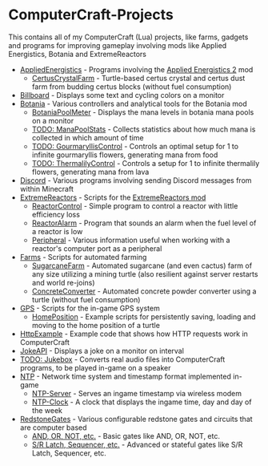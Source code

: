 # ComputerCraft-Projects
This contains all of my ComputerCraft (Lua) projects, like farms, gadgets and programs for improving gameplay involving mods like Applied Energistics, Botania and ExtremeReactors

- [AppliedEnergistics](./AppliedEnergistics/) - Programs involving the [Applied Energistics 2](https://modrinth.com/mod/ae2) mod
    - [CertusCrystalFarm](./AppliedEnergistics/CertusCrystalFarm/) - Turtle-based certus crystal and certus dust farm from budding certus blocks (without fuel consumption)
- [Billboard](./Billboard/) - Displays some text and cycling colors on a monitor
- [Botania](./Botania/) - Various controllers and analytical tools for the Botania mod
    - [BotaniaPoolMeter](https://github.com/Sv443/Botania-Pool-Meter_ComputerCraft) - Displays the mana levels in botania mana pools on a monitor
    - [TODO: ManaPoolStats](./Botania/ManaPoolStats/) - Collects statistics about how much mana is collected in which amount of time
    - [TODO: GourmaryllisControl](./Botania/GourmaryllisControl/) - Controls an optimal setup for 1 to infinite gourmaryllis flowers, generating mana from food
    - [TODO: ThermalilyControl](./Botania/ThermalilyControl/) - Controls a setup for 1 to infinite thermalily flowers, generating mana from lava
- [Discord](./Discord/) - Various programs involving sending Discord messages from within Minecraft
- [ExtremeReactors](./ExtremeReactors/) - Scripts for the [ExtremeReactors mod](https://modrinth.com/mod/extreme-reactors)
    - [ReactorControl](./ExtremeReactors/ReactorControl/) - Simple program to control a reactor with little efficiency loss
    - [ReactorAlarm](./ExtremeReactors/ReactorAlarm/) - Program that sounds an alarm when the fuel level of a reactor is low
    - [Peripheral](./ExtremeReactors/Peripheral/) - Various information useful when working with a reactor's computer port as a peripheral
- [Farms](./Farms/) - Scripts for automated farming
    - [SugarcaneFarm](./Farms/SugarcaneFarm/) - Automated sugarcane (and even cactus) farm of any size utilizing a mining turtle (also resilient against server restarts and world re-joins)
    - [ConcreteConverter](./Farms/ConcreteConverter/) - Automated concrete powder converter using a turtle (without fuel consumption)
- [GPS](./GPS/) - Scripts for the in-game GPS system
    - [HomePosition](./GPS/HomePosition) - Example scripts for persistently saving, loading and moving to the home position of a turtle
- [HttpExample](https://github.com/Sv443/ComputerCraftHttpExample) - Example code that shows how HTTP requests work in ComputerCraft
- [JokeAPI](https://github.com/Sv443/JokeAPI_ComputerCraft) - Displays a joke on a monitor on interval
- [TODO: Jukebox](./Jukebox/) - Converts real audio files into ComputerCraft programs, to be played in-game on a speaker
- [NTP](./NTP/) - Network time system and timestamp format implemented in-game
    - [NTP-Server](./NTP/NTP-Server) - Serves an ingame timestamp via wireless modem
    - [NTP-Clock](./NTP/NTP-Clock) - A clock that displays the ingame time, day and day of the week
- [RedstoneGates](./RedstoneGates/) - Various configurable redstone gates and circuits that are computer based
    - [AND, OR, NOT, etc.](./RedstoneGates#basic-gates) - Basic gates like AND, OR, NOT, etc.
    - [S/R Latch, Sequencer, etc.](./RedstoneGates#advanced-gates) - Advanced or stateful gates like S/R Latch, Sequencer, etc.
